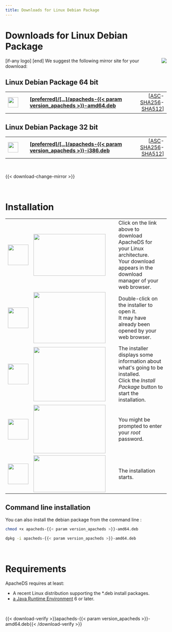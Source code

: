 ```yaml
---
title: Downloads for Linux Debian Package
---
```


# Downloads for Linux Debian Package

<p>
    [if-any logo]
    <a href="[link]"><img align="right" src="[logo]" border="0" /></a>
    [end]
    We suggest the following mirror site for your download:
</p>

## Linux Debian Package 64 bit

<p>
  <div class="download">
    <table width="100%" class="noBorder">
      <tr>
        <td>
          <a href="[preferred]/directory/apacheds/dist/{{< param version_apacheds >}}/apacheds-{{< param version_apacheds >}}-amd64.deb">
            <img src="/images/download.png" width="32" height="32" border="0"/>
          </a>
        </td>
        <td>&nbsp;</td>
        <td>
          <a href="[preferred]/directory/apacheds/dist/{{< param version_apacheds >}}/apacheds-{{< param version_apacheds >}}-amd64.deb">
            <strong>
              [preferred]/&#91;...&#93;/apacheds-{{< param version_apacheds >}}-amd64.deb
            </strong>
          </a>
        </td>
        <td align="right">
          [<a href="https://downloads.apache.org/directory/apacheds/dist/{{< param version_apacheds >}}/apacheds-{{< param version_apacheds >}}-amd64.deb.asc">ASC</a>-<a href="https://downloads.apache.org/directory/apacheds/dist/{{< param version_apacheds >}}/apacheds-{{< param version_apacheds >}}-amd64.deb.sha256">SHA256</a>-<a href="https://downloads.apache.org/directory/apacheds/dist/{{< param version_apacheds >}}/apacheds-{{< param version_apacheds >}}-amd64.deb.sha512">SHA512</a>]
        </td>
      </tr>
    </table>
  </div>
</p>

## Linux Debian Package 32 bit

<p>
  <div class="download">
    <table width="100%" class="noBorder">
      <tr>
        <td>
          <a href="[preferred]/directory/apacheds/dist/{{< param version_apacheds >}}/apacheds-{{< param version_apacheds >}}-i386.deb">
            <img src="/images/download.png" width="32" height="32" border="0"/>
          </a>
        </td>
        <td>&nbsp;</td>
        <td>
          <a href="[preferred]/directory/apacheds/dist/{{< param version_apacheds >}}/apacheds-{{< param version_apacheds >}}-i386.deb">
            <strong>
              [preferred]/&#91;...&#93;/apacheds-{{< param version_apacheds >}}-i386.deb
            </strong>
          </a>
        </td>
        <td align="right">
          [<a href="https://downloads.apache.org/directory/apacheds/dist/{{< param version_apacheds >}}/apacheds-{{< param version_apacheds >}}-i386.deb.asc">ASC</a>-<a href="https://downloads.apache.org/directory/apacheds/dist/{{< param version_apacheds >}}/apacheds-{{< param version_apacheds >}}-i386.deb.sha256">SHA256</a>-<a href="https://downloads.apache.org/directory/apacheds/dist/{{< param version_apacheds >}}/apacheds-{{< param version_apacheds >}}-i386.deb.sha512">SHA512</a>]
        </td>
      </tr>
    </table>
  </div>
</p>

<p>&nbsp;</p>

{{< download-change-mirror >}}

<p>&nbsp;</p>

# Installation
                    
<p>
  <table class="noBorder">
    <tr>
      <td width="64" height="64"><img src="/images/figure_1.gif" width="64" height="64"/></td>
      <td><img src="images/installation_linux_deb_1.jpg" width="225" height="130"/></td>
      <td>&nbsp;&nbsp;</td>
      <td>Click on the link above to download ApacheDS for your Linux architecture.<br />Your download appears in the download manager of your web browser.</td>
    </tr>
    <tr>
      <td width="64" height="64"><img src="/images/figure_2.gif" width="64" height="64"/></td>
      <td><img src="images/installation_linux_deb_2.jpg" width="225" height="159"/></td>
      <td>&nbsp;&nbsp;</td>
      <td>Double-click on the installer to open it.<br/>It may have already been opened by your web browser.</td>
    </tr>
    <tr>
      <td width="64" height="64"><img src="/images/figure_3.gif" width="64" height="64"/></td>
      <td><img src="images/installation_linux_deb_3.jpg" width="225" height="169"/></td>
      <td>&nbsp;&nbsp;</td>
      <td>The installer displays some information about what's going to be installed.<br>Click the <em>Install Package</em> button to start the installation.</td>
    </tr>
    <tr>
      <td width="64" height="64"><img src="/images/figure_4.gif" width="64" height="64"/></td>
      <td><img src="images/installation_linux_deb_4.jpg" width="225" height="151"/></td>
      <td>&nbsp;&nbsp;</td>
      <td>You might be prompted to enter your <em>root</em> password.</td>
    </tr>
    <tr>
      <td width="64" height="64"><img src="/images/figure_5.gif" width="64" height="64"/></td>
      <td><img src="images/installation_linux_deb_5.jpg" width="225" height="115"/></td>
      <td>&nbsp;&nbsp;</td>
      <td>The installation starts.</td>
    </tr>
  </table>
</p>

## Command line installation

You can also install the debian package from the command line :

```bash
chmod +x apacheds-{{< param version_apacheds >}}-amd64.deb
```

```bash
dpkg -i apacheds-{{< param version_apacheds >}}-amd64.deb
```

<p>&nbsp;</p>

# Requirements

ApacheDS requires at least:

* A recent Linux distribution supporting the *.deb install packages.
* [a Java Runtime Environment](http://www.java.com/) 6 or later.

<p>&nbsp;</p>

{{< download-verify >}}apacheds-{{< param version_apacheds >}}-amd64.deb{{< /download-verify >}}
